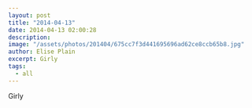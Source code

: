 ```yaml
---
layout: post
title: "2014-04-13"
date: 2014-04-13 02:00:28
description: 
image: "/assets/photos/201404/675cc7f3d441695696ad62ce8ccb65b8.jpg"
author: Elise Plain
excerpt: Girly
tags: 
  - all
---
```


Girly
<p></p>
